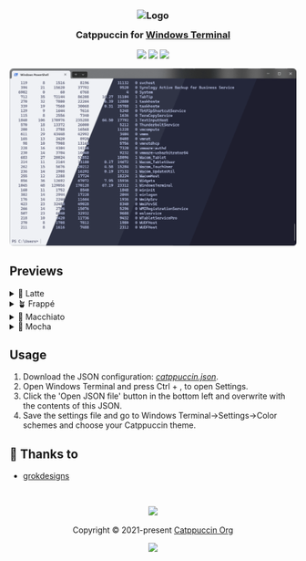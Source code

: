 <h3 align="center">
	<img src="https://raw.githubusercontent.com/catppuccin/catppuccin/main/assets/logos/exports/1544x1544_circle.png" width="100" alt="Logo"/><br/>
	<img src="https://raw.githubusercontent.com/catppuccin/catppuccin/main/assets/misc/transparent.png" height="30" width="0px"/>
	Catppuccin for <a href="https://github.com/microsoft/terminal">Windows Terminal</a>
	<img src="https://raw.githubusercontent.com/catppuccin/catppuccin/main/assets/misc/transparent.png" height="30" width="0px"/>
</h3>

<p align="center">
	<a href="https://github.com/grokdesigns/windows-terminal-catppuccin/stargazers"><img src="https://img.shields.io/github/stars/grokdesigns/windows-terminal-catppuccin?colorA=363a4f&colorB=b7bdf8&style=for-the-badge"></a>
	<a href="https://github.com/grokdesigns/windows-terminal-catppuccin/issues"><img src="https://img.shields.io/github/issues/grokdesigns/windows-terminal-catppuccin?colorA=363a4f&colorB=f5a97f&style=for-the-badge"></a>
	<a href="https://github.com/grokdesigns/windows-terminal-catppuccin/contributors"><img src="https://img.shields.io/github/contributors/grokdesigns/windows-terminal-catppuccin?colorA=363a4f&colorB=a6da95&style=for-the-badge"></a>
</p>

<p align="center">
	<img src="./assets/preview.webp" />
</p>

## Previews

<details>
<summary>🌻 Latte</summary>
	<img src="./assets/preview_latte.webp" />
</details>
<details>
<summary>🪴 Frappé</summary>
	<img src="./assets/preview_frappe.webp" />
</details>
<details>
<summary>🌺 Macchiato</summary>
	<img src="./assets/preview_macchiato.webp" />	
</details>
<details>
<summary>🌿 Mocha</summary>
	<img src="./assets/preview_mocha.webp" />
</details>

## Usage

1. Download the JSON configuration: *[catppuccin.json](./assets/catppuccin.json)*.
2. Open Windows Terminal and press Ctrl + , to open Settings.
3. Click the 'Open JSON file' button in the bottom left and overwrite with the contents of this JSON.
4. Save the settings file and go to Windows Terminal->Settings->Color schemes and choose your Catppuccin theme.

## 💝 Thanks to

- [grokdesigns](https://github.com/grokdesigns)

&nbsp;

<p align="center">
	<img src="https://raw.githubusercontent.com/catppuccin/catppuccin/main/assets/footers/gray0_ctp_on_line.svg?sanitize=true" />
</p>

<p align="center">
	Copyright &copy; 2021-present <a href="https://github.com/catppuccin" target="_blank">Catppuccin Org</a>
</p>

<p align="center">
	<a href="https://github.com/catppuccin/catppuccin/blob/main/LICENSE"><img src="https://img.shields.io/static/v1.svg?style=for-the-badge&label=License&message=MIT&logoColor=d9e0ee&colorA=363a4f&colorB=b7bdf8"/></a>
</p>